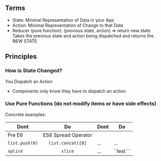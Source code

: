 
## Terms
- State: Minimal Representation of Data in your App
- Action: Minimal Representation of Change to that Data
- Reducer (pure function): (previous state, action) => return new state
Takes the previous state and action being dispatched and returns the NEW STATE

## Principles

### How is State Changed? 
You Dispatch an Action

- Components only know they have to dispatch an action. 

### Use Pure Functions (do not modify items or have side effects)
Concrete examples: 


| Dont                | Do                   |       Dont          |    Do     |  
| --------------------|:--------------------:|---------------------|-----------|
| Pre E6                                     | ES6 Spread Operator            |  
| ```list.push(0)```  | ```list.concat([0]```| ...                 |       ... |
| ```splice```        | ```slice```          | ...                 | ``test``` |


